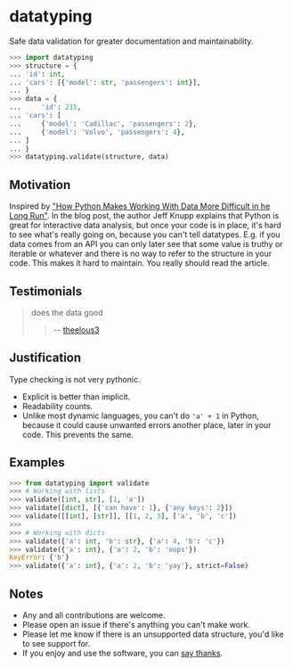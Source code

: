 # datatyping
Safe data validation for greater documentation and maintainability.

``` python
>>> import datatyping
>>> structure = {
...	'id': int,
...	'cars': [{'model': str, 'passengers': int}],
... }
>>> data = {
... 	'id': 215,
...	'cars': [
...		{'model': 'Cadillac', 'passengers': 2},
...		{'model': 'Volvo', 'passengers': 4},
...	]
... }
>>> datatyping.validate(structure, data)
```


## Motivation
Inspired by ["How Python Makes Working With Data More Difficult in he Long Run"](https://jeffknupp.com/blog/2016/11/13/how-python-makes-working-with-data-more-difficult-in-the-long-run/). In the blog post, the author Jeff Knupp explains that Python is great for interactive data analysis, but once your code is in place, it's hard to see what's really going on, because you can't tell datatypes. E.g. if you data comes from an API you can only later see that some value is truthy or iterable or whatever and there is no way to refer to the structure in your code. This makes it hard to maintain. You really should read the article.


## Testimonials
> does the data good
>> -- [theelous3](https://github.com/theelous3)


## Justification
Type checking is not very pythonic.
- Explicit is better than implicit.
- Readability counts.
- Unlike most dynamic languages, you can't do `'a' + 1` in Python, because it could cause unwanted errors another place, later in your code. This prevents the same.


## Examples
``` python
>>> from datatyping import validate
>>> # Working with lists
>>> validate([int, str], [1, 'a'])
>>> validate([dict], [{'can have': 1}, {'any keys': 2}])
>>> validate([[int], [str]], [[1, 2, 3], ['a', 'b', 'c'])
>>> 
>>> # Working with dicts
>>> validate({'a': int, 'b': str}, {'a': 4, 'b': 'c'})
>>> validate({'a': int}, {'a': 2, 'b': 'oops'})
KeyError: {'b'}
>>> validate({'a': int}, {'a': 2, 'b': 'yay'}, strict=False)
```


## Notes
- Any and all contributions are welcome.
- Please open an issue if there's anything you can't make work.
- Please let me know if there is an unsupported data structure, you'd like to see support for.
- If you enjoy and use the software, you can [say thanks](https://saythanks.io/to/Zaab1t).

